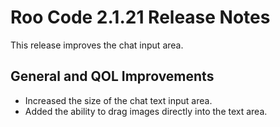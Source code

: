 # Roo Code 2.1.21 Release Notes

This release improves the chat input area.

## General and QOL Improvements

*   Increased the size of the chat text input area.
*   Added the ability to drag images directly into the text area.